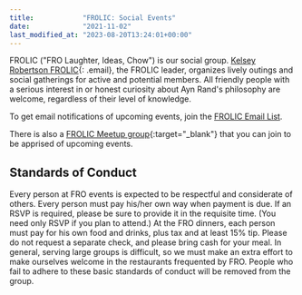 ```yaml
---
title:            "FROLIC: Social Events"
date:             "2021-11-02"
last_modified_at: "2023-08-20T13:24:01+00:00"
---
```


FROLIC ("FRO Laughter, Ideas, Chow") is our social group. [Kelsey Robertson FROLIC](){: .email}, the FROLIC leader, organizes lively outings and social gatherings for active and potential members. All friendly people with a serious interest in or honest curiosity about Ayn Rand's philosophy are welcome, regardless of their level of knowledge.

To get email notifications of upcoming events, join the [FROLIC Email List](https://groups.google.com/g/fro-frolic).

There is also a [FROLIC Meetup group](https://www.meetup.com/FROLIC-Denver/){:target="&lowbar;blank"} that you can join to be apprised of upcoming events.

## Standards of Conduct

Every person at FRO events is expected to be respectful and considerate of others. Every person must pay his/her own way when payment is due. If an RSVP is required, please be sure to provide it in the requisite time. (You need only RSVP if you plan to attend.) At the FRO dinners, each person must pay for his own food and drinks, plus tax and at least 15% tip. Please do not request a separate check, and please bring cash for your meal. In general, serving large groups is difficult, so we must make an extra effort to make ourselves welcome in the restaurants frequented by FRO. People who fail to adhere to these basic standards of conduct will be removed from the group.

